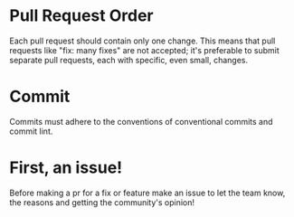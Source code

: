 # Pull Request Order
Each pull request should contain only one change. This means that pull requests like "fix: many fixes" are not accepted; it's preferable to submit separate pull requests, each with specific, even small, changes.

# Commit
Commits must adhere to the conventions of conventional commits and commit lint.

# First, an issue!
Before making a pr for a fix or feature make an issue to let the team know, the reasons and getting the community's opinion!
